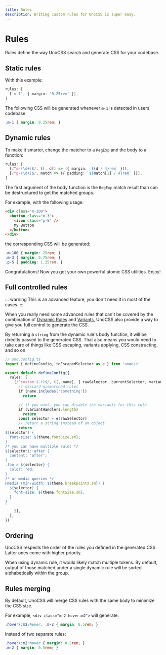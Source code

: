 ```yaml
---
title: Rules
description: Writing custom rules for UnoCSS is super easy.
---
```


# Rules

Rules define the way UnoCSS search and generate CSS for your codebase.

## Static rules

With this example:

```ts
rules: [
  ['m-1', { margin: '0.25rem' }],
]
```

The following CSS will be generated whenever `m-1` is detected in users' codebase:

```css
.m-1 { margin: 0.25rem; }
```

## Dynamic rules

To make it smarter, change the matcher to a `RegExp` and the body to a function:

```ts
rules: [
  [/^m-(\d+)$/, ([, d]) => ({ margin: `${d / 4}rem` })],
  [/^p-(\d+)$/, match => ({ padding: `${match[1] / 4}rem` })],
]
```

The first argument of the body function is the `RegExp` match result than can be destructured to get the matched groups.

For example, with the following usage:

```html
<div class="m-100">
  <button class="m-3">
    <icon class="p-5" />
    My Button
  </button>
</div>
```

the corresponding CSS will be generated:

```css
.m-100 { margin: 25rem; }
.m-3 { margin: 0.75rem; }
.p-5 { padding: 1.25rem; }
```

Congratulations! Now you got your own powerful atomic CSS utilities. Enjoy!

## Full controlled rules

::: warning
This is an advanced feature, you don't need it in most of the cases.
:::

When you really need some advanced rules that can't be covered by the combination of [Dynamic Rules](#dynamic-rules) and [Variants](/config/variants), UnoCSS also provide a way to give you full control to generate the CSS.

By returning a `string` from the dynamic rule's body function, it will be directly passed to the generated CSS. That also means you would need to take care of things like CSS escaping, variants applying, CSS constructing, and so on.

```ts
// uno.config.ts
import { defineConfig, toEscapedSelector as e } from 'unocss'

export default defineConfig({
  rules: [
    [/^custom-(.+)$/, ([, name], { rawSelector, currentSelector, variantHandlers, theme }) => {
      // discard mismatched rules
      if (name.includes('something'))
        return

      // if you want, you can disable the variants for this rule
      if (variantHandlers.length)
        return
      const selector = e(rawSelector)
      // return a string instead of an object
      return `
${selector} {
  font-size: ${theme.fontSize.sm};
}
/* you can have multiple rules */
${selector}::after {
  content: 'after';
}
.foo > ${selector} {
  color: red;
}
/* or media queries */
@media (min-width: ${theme.breakpoints.sm}) {
  ${selector} {
    font-size: ${theme.fontSize.sm};
  }
}
`
    }],
  ],
})
```

## Ordering

UnoCSS respects the order of the rules you defined in the generated CSS. Latter ones come with higher priority.

When using dynamic rule, it would likely match multiple tokens. By default, output of those matched under a single dynamic rule will be sorted alphabetically within the group.

## Rules merging

By default, UnoCSS will merge CSS rules with the same body to minimize the CSS size.

For example, `<div class="m-2 hover:m2">` will generate:

```css
.hover\:m2:hover, .m-2 { margin: 0.5rem; }
```

Instead of two separate rules:

```css
.hover\:m2:hover { margin: 0.5rem; }
.m-2 { margin: 0.5rem; }
```
